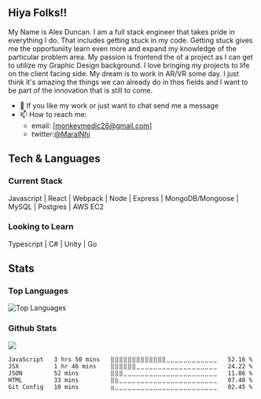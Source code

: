 <h2>Hiya Folks!!</h2>

<p>My Name is Alex Duncan. I am a full stack engineer that takes pride in everything I do.  That includes getting stuck in my code.  Getting stuck gives me the opportuniity learn even more and expand my knowledge of the particular problem area. My passion is frontend the of a project as I can get to utilize my Graphic Design background.  I love bringing my projects to life on the client facing side.  My dream is to work in AR/VR some day.  I just think it's amazing the things we can already do in thos fields and I want to be part of the innovation that is still to come.</p>

- 💬 If you like my work or just want to chat send me a message
- 📫 How to reach me:
    - email: [monkeymedic26@gmail.com]
    - twitter:[@MaralNhi](https://twitter.com/MaralNhi)
<!-- - 📝 [Resume](https://drive.google.com/file/d/186ledj5PMY2damRWGpOrxYQZ2xSKjKD_/view) -->

<h2>Tech & Languages</h2>

<h3> Current Stack </h3>
<p>Javascript | React | Webpack | Node | Express | MongoDB/Mongoose | MySQL | Postgres | AWS EC2</p>

<h3> Looking to Learn </h3>
<p>Typescript | C# | Unity | Go</p>

<h2>Stats</h2>

<h3>Top Languages</h3>
<p><img src="https://github-readme-stats.vercel.app/api/top-langs/?username=monkeymedic26&layout=compact&theme=dracula" alt="Top Languages" /></p>

<h3>Github Stats</h3>
<p><img src="https://github-readme-stats.vercel.app/api?username=monkeymedic26" /></p>


<!--START_SECTION:waka-->
```text
JavaScript   3 hrs 50 mins   ⣿⣿⣿⣿⣿⣿⣿⣿⣿⣿⣿⣿⣿⣀⣀⣀⣀⣀⣀⣀⣀⣀⣀⣀⣀   52.16 % 
JSX          1 hr 46 mins    ⣿⣿⣿⣿⣿⣿⣀⣀⣀⣀⣀⣀⣀⣀⣀⣀⣀⣀⣀⣀⣀⣀⣀⣀⣀   24.22 % 
JSON         52 mins         ⣿⣿⣿⣀⣀⣀⣀⣀⣀⣀⣀⣀⣀⣀⣀⣀⣀⣀⣀⣀⣀⣀⣀⣀⣀   11.86 % 
HTML         33 mins         ⣿⣷⣀⣀⣀⣀⣀⣀⣀⣀⣀⣀⣀⣀⣀⣀⣀⣀⣀⣀⣀⣀⣀⣀⣀   07.48 % 
Git Config   10 mins         ⣶⣀⣀⣀⣀⣀⣀⣀⣀⣀⣀⣀⣀⣀⣀⣀⣀⣀⣀⣀⣀⣀⣀⣀⣀   02.45 % 
```
<!--END_SECTION:waka-->
